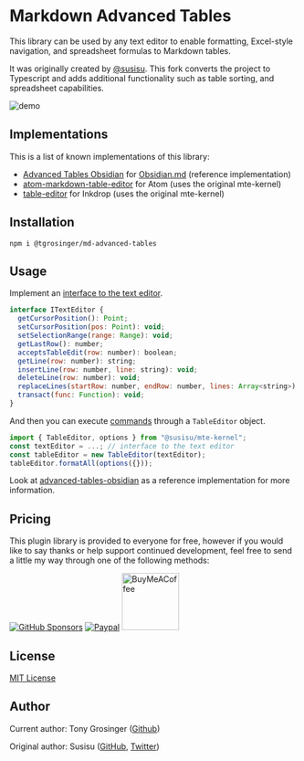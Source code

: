 # Markdown Advanced Tables

This library can be used by any text editor to enable formatting,
Excel-style navigation, and spreadsheet formulas to Markdown tables.

It was originally created by [@susisu](https://github.com/susisu).
This fork converts the project to Typescript and adds additional
functionality such as table sorting, and spreadsheet capabilities.

![demo](https://raw.githubusercontent.com/tgrosinger/advanced-tables-obsidian/main/resources/screenshots/basic-functionality.gif)

## Implementations

This is a list of known implementations of this library:

- [Advanced Tables Obsidian](https://github.com/tgrosinger/advanced-tables-obsidian/) for [Obsidian.md](https://obsidian.md) (reference implementation)
- [atom-markdown-table-editor](https://github.com/susisu/atom-markdown-table-editor) for Atom (uses the original mte-kernel)
- [table-editor](https://my.inkdrop.app/plugins/table-editor) for Inkdrop (uses the original mte-kernel)

## Installation

```
npm i @tgrosinger/md-advanced-tables
```

## Usage

Implement an [interface to the text
editor](https://github.com/tgrosinger/md-advanced-tables/blob/main/src/text-editor.ts).

``` javascript
interface ITextEditor {
  getCursorPosition(): Point;
  setCursorPosition(pos: Point): void;
  setSelectionRange(range: Range): void;
  getLastRow(): number;
  acceptsTableEdit(row: number): boolean;
  getLine(row: number): string;
  insertLine(row: number, line: string): void;
  deleteLine(row: number): void;
  replaceLines(startRow: number, endRow: number, lines: Array<string>): void;
  transact(func: Function): void;
}
```

And then you can execute
[commands](https://github.com/tgrosinger/md-advanced-tables/blob/main/src/table-editor.ts)
through a `TableEditor` object.

``` javascript
import { TableEditor, options } from "@susisu/mte-kernel";
const textEditor = ...; // interface to the text editor
const tableEditor = new TableEditor(textEditor);
tableEditor.formatAll(options({}));
```

Look at [advanced-tables-obsidian](https://github.com/tgrosinger/advanced-tables-obsidian) as a reference implementation for more information.

## Pricing

This plugin library is provided to everyone for free, however if you would like to say thanks or help support continued development, feel free to send a little my way through one of the following methods:

[![GitHub Sponsors](https://img.shields.io/github/sponsors/tgrosinger?style=social)](https://github.com/sponsors/tgrosinger)
[![Paypal](https://img.shields.io/badge/paypal-tgrosinger-yellow?style=social&logo=paypal)](https://paypal.me/tgrosinger)
[<img src="https://cdn.buymeacoffee.com/buttons/v2/default-yellow.png" alt="BuyMeACoffee" width="100">](https://www.buymeacoffee.com/tgrosinger)

## License

[MIT License](http://opensource.org/licenses/mit-license.php)

## Author

Current author: Tony Grosinger ([Github](https://github.com/tgrosinger))

Original author: Susisu ([GitHub](https://github.com/susisu), [Twitter](https://twitter.com/susisu2413))
